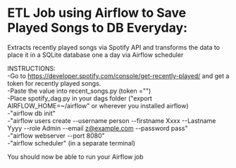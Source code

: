 # ETL Job using Airflow to Save Played Songs to DB Everyday:
Extracts recently played songs via Spotify API and transforms the data to place it in a SQLite database one a day via Airflow scheduler

INSTRUCTIONS: <br />
-Go to https://developer.spotify.com/console/get-recently-played/ and get a token for recently played songs.  <br />
-Paste the value into recent_songs.py (token ="") <br />
-Place spotify_dag.py in your dags folder ("export AIRFLOW_HOME=~/airflow" or wherever you installed airflow) <br />
-"airflow db init" <br />
-"airflow users create --username person --firstname Xxxx --Lastname Yyyy --role Admin --email z@example.com --password pass" <br />
-"airflow webserver --port 8080" <br />
-"airflow scheduler" (in a separate terminal) <br />

You should now be able to run your Airflow job
